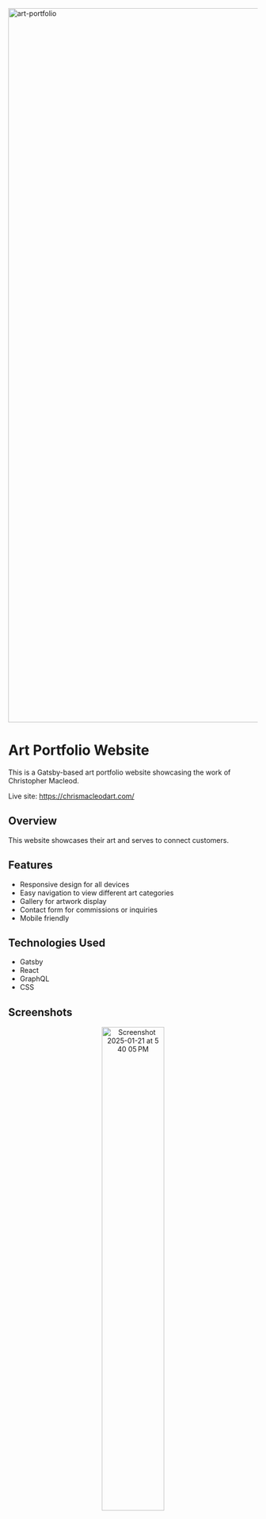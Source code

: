 <img width="1440" alt="art-portfolio" src="https://github.com/user-attachments/assets/a90dc837-a488-4e5a-b637-5af8261bf6b4" />

# Art Portfolio Website

This is a Gatsby-based art portfolio website showcasing the work of Christopher Macleod.

Live site: https://chrismacleodart.com/

## Overview

This website showcases their art and serves to connect customers.

## Features

- Responsive design for all devices
- Easy navigation to view different art categories
- Gallery for artwork display
- Contact form for commissions or inquiries
- Mobile friendly

## Technologies Used


- Gatsby
- React
- GraphQL
- CSS

## Screenshots
<p align="center">
  <img width="768" alt="Screenshot 2025-01-21 at 5 40 05 PM" src="https://github.com/user-attachments/assets/4530a345-dc13-48e1-8d86-6beba8b49c43" style="width: 50%"/>
</p>
<p align="center">
  <img width="766" alt="Screenshot 2025-01-21 at 5 39 51 PM" src="https://github.com/user-attachments/assets/c9b6b293-2474-4984-9b7a-b61efcd8712f" style="width: 50%"/>
</p>  
<p align="center">
  <img width="755" alt="Screenshot 2025-01-21 at 5 35 10 PM" src="https://github.com/user-attachments/assets/2c93c6a2-e166-4e76-9754-f1140aea2f87" style="width: 50%"/>
</p>
<p align="center">
  <img width="368" alt="Screenshot 2025-01-21 at 5 42 01 PM" src="https://github.com/user-attachments/assets/98511436-e2b7-4932-9ca5-7f87a247d5ce" style="width: 40%"/>
</p>
